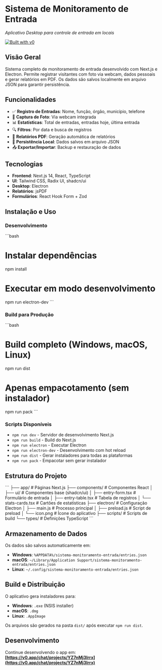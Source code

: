 # Sistema de Monitoramento de Entrada

*Aplicativo Desktop para controle de entrada em locais*

[![Built with v0](https://img.shields.io/badge/Built%20with-v0.app-black?style=for-the-badge)](https://v0.app/chat/projects/YZ7nMj3Irrx)

## Visão Geral

Sistema completo de monitoramento de entrada desenvolvido com Next.js e Electron. Permite registrar visitantes com foto via webcam, dados pessoais e gerar relatórios em PDF. Os dados são salvos localmente em arquivo JSON para garantir persistência.

## Funcionalidades

- ✅ **Registro de Entradas**: Nome, função, órgão, município, telefone
- 📸 **Captura de Foto**: Via webcam integrada
- 📊 **Estatísticas**: Total de entradas, entradas hoje, última entrada
- 🔍 **Filtros**: Por data e busca de registros
- 📄 **Relatórios PDF**: Geração automática de relatórios
- 💾 **Persistência Local**: Dados salvos em arquivo JSON
- 📤 **Exportar/Importar**: Backup e restauração de dados

## Tecnologias

- **Frontend**: Next.js 14, React, TypeScript
- **UI**: Tailwind CSS, Radix UI, shadcn/ui
- **Desktop**: Electron
- **Relatórios**: jsPDF
- **Formulários**: React Hook Form + Zod

## Instalação e Uso

### Desenvolvimento

\`\`\`bash
# Instalar dependências
npm install

# Executar em modo desenvolvimento
npm run electron-dev
\`\`\`

### Build para Produção

\`\`\`bash
# Build completo (Windows, macOS, Linux)
npm run dist

# Apenas empacotamento (sem instalador)
npm run pack
\`\`\`

### Scripts Disponíveis

- `npm run dev` - Servidor de desenvolvimento Next.js
- `npm run build` - Build do Next.js
- `npm run electron` - Executar Electron
- `npm run electron-dev` - Desenvolvimento com hot reload
- `npm run dist` - Gerar instaladores para todas as plataformas
- `npm run pack` - Empacotar sem gerar instalador

## Estrutura do Projeto

\`\`\`
├── app/                    # Páginas Next.js
├── components/            # Componentes React
│   ├── ui/               # Componentes base (shadcn/ui)
│   ├── entry-form.tsx    # Formulário de entrada
│   ├── entry-table.tsx   # Tabela de registros
│   └── stats-cards.tsx   # Cartões de estatísticas
├── electron/             # Configuração Electron
│   ├── main.js          # Processo principal
│   ├── preload.js       # Script de preload
│   └── icon.png         # Ícone do aplicativo
├── scripts/             # Scripts de build
└── types/               # Definições TypeScript
\`\`\`

## Armazenamento de Dados

Os dados são salvos automaticamente em:
- **Windows**: `%APPDATA%/sistema-monitoramento-entrada/entries.json`
- **macOS**: `~/Library/Application Support/sistema-monitoramento-entrada/entries.json`
- **Linux**: `~/.config/sistema-monitoramento-entrada/entries.json`

## Build e Distribuição

O aplicativo gera instaladores para:
- **Windows**: `.exe` (NSIS installer)
- **macOS**: `.dmg`
- **Linux**: `.AppImage`

Os arquivos são gerados na pasta `dist/` após executar `npm run dist`.

## Desenvolvimento

Continue desenvolvendo o app em:
**[https://v0.app/chat/projects/YZ7nMj3Irrx](https://v0.app/chat/projects/YZ7nMj3Irrx)**

